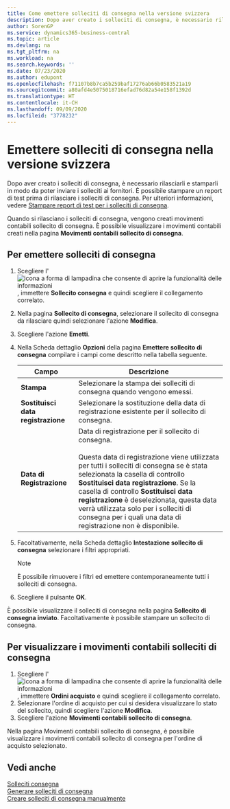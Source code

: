 ```yaml
---
title: Come emettere solleciti di consegna nella versione svizzera
description: Dopo aver creato i solleciti di consegna, è necessario rilasciarli e stamparli in modo da poter inviare i solleciti ai fornitori. È possibile stampare un report di test prima di rilasciare i solleciti di consegna.
author: SorenGP
ms.service: dynamics365-business-central
ms.topic: article
ms.devlang: na
ms.tgt_pltfrm: na
ms.workload: na
ms.search.keywords: ''
ms.date: 07/23/2020
ms.author: edupont
ms.openlocfilehash: f71107b8b7ca5b259baf17276ab66b0583521a19
ms.sourcegitcommit: a80afd4e5075018716efad76d82a54e158f1392d
ms.translationtype: HT
ms.contentlocale: it-CH
ms.lasthandoff: 09/09/2020
ms.locfileid: "3778232"
---
```

# <a name="issue-delivery-reminders-in-the-swiss-version"></a>Emettere solleciti di consegna nella versione svizzera

Dopo aver creato i solleciti di consegna, è necessario rilasciarli e stamparli in modo da poter inviare i solleciti ai fornitori. È possibile stampare un report di test prima di rilasciare i solleciti di consegna. Per ulteriori informazioni, vedere [Stampare report di test per i solleciti di consegna](how-to-print-test-reports-for-delivery-reminders.md).  

Quando si rilasciano i solleciti di consegna, vengono creati movimenti contabili sollecito di consegna. È possibile visualizzare i movimenti contabili creati nella pagina **Movimenti contabili sollecito di consegna**.  

## <a name="to-issue-delivery-reminders"></a>Per emettere solleciti di consegna  

1.  Scegliere l'![icona a forma di lampadina che consente di aprire la funzionalità delle informazioni](../../media/ui-search/search_small.png "Informazioni sull'operazione che si desidera eseguire"), immettere **Sollecito consegna** e quindi scegliere il collegamento correlato.  
2.  Nella pagina **Sollecito di consegna**, selezionare il sollecito di consegna da rilasciare quindi selezionare l'azione **Modifica**.  
3.  Scegliere l'azione **Emetti**.  
4.  Nella Scheda dettaglio **Opzioni** della pagina **Emettere sollecito di consegna** compilare i campi come descritto nella tabella seguente.  

    |Campo|Descrizione|  
    |---------------------------------|---------------------------------------|  
    |**Stampa**|Selezionare la stampa dei solleciti di consegna quando vengono emessi.|  
    |**Sostituisci data registrazione**|Selezionare la sostituzione della data di registrazione esistente per il sollecito di consegna.|  
    |**Data di Registrazione**|Data di registrazione per il sollecito di consegna.<br /><br /> Questa data di registrazione viene utilizzata per tutti i solleciti di consegna se è stata selezionata la casella di controllo **Sostituisci data registrazione**. Se la casella di controllo **Sostituisci data registrazione** è deselezionata, questa data verrà utilizzata solo per i solleciti di consegna per i quali una data di registrazione non è disponibile.|  

5.  Facoltativamente, nella Scheda dettaglio **Intestazione sollecito di consegna** selezionare i filtri appropriati.  

    > [!NOTE]  
    >  È possibile rimuovere i filtri ed emettere contemporaneamente tutti i solleciti di consegna.  

6.  Scegliere il pulsante **OK**.  

È possibile visualizzare il solleciti di consegna nella pagina **Sollecito di consegna inviato**. Facoltativamente è possibile stampare un sollecito di consegna.  

## <a name="to-view-delivery-reminder-ledger-entries"></a>Per visualizzare i movimenti contabili solleciti di consegna  

1.  Scegliere l'![icona a forma di lampadina che consente di aprire la funzionalità delle informazioni](../../media/ui-search/search_small.png "Informazioni sull'operazione che si desidera eseguire"), immettere **Ordini acquisto** e quindi scegliere il collegamento correlato.  
2.  Selezionare l'ordine di acquisto per cui si desidera visualizzare lo stato del sollecito, quindi scegliere l'azione **Modifica**.  
3.  Scegliere l'azione **Movimenti contabili sollecito di consegna**.  

Nella pagina Movimenti contabili sollecito di consegna, è possibile visualizzare i movimenti contabili sollecito di consegna per l'ordine di acquisto selezionato.  

## <a name="see-also"></a>Vedi anche  
 [Solleciti consegna](delivery-reminders.md)   
 [Generare solleciti di consegna](how-to-generate-delivery-reminders.md)   
 [Creare solleciti di consegna manualmente](how-to-create-delivery-reminders-manually.md)
